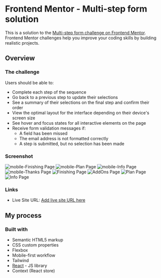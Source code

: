 # Frontend Mentor - Multi-step form solution

This is a solution to the [Multi-step form challenge on Frontend Mentor](https://www.frontendmentor.io/challenges/multistep-form-YVAnSdqQBJ). Frontend Mentor challenges help you improve your coding skills by building realistic projects.

## Overview

### The challenge

Users should be able to:

- Complete each step of the sequence
- Go back to a previous step to update their selections
- See a summary of their selections on the final step and confirm their order
- View the optimal layout for the interface depending on their device's screen size
- See hover and focus states for all interactive elements on the page
- Receive form validation messages if:
  - A field has been missed
  - The email address is not formatted correctly
  - A step is submitted, but no selection has been made

### Screenshot

![mobile-Finishing Page](./screenshots/Image1.png)
![mobile-Plan Page](./screenshots/Image2.png)
![mobile-Info Page](./screenshots/Image3.png)
![mobile-Thanks Page](./screenshots/Image4.png)
![Finishing Page](./screenshots/Image5.png)
![AddOns Page](./screenshots/Image6.png)
![Plan Page](./screenshots/Image7.png)
![Info Page](./screenshots/Image8.png)

### Links

- Live Site URL: [Add live site URL here](https://semir709.github.io/multi_step_form/)

## My process

### Built with

- Semantic HTML5 markup
- CSS custom properties
- Flexbox
- Mobile-first workflow
- Tailwind
- [React](https://reactjs.org/) - JS library
- Context (React store)
